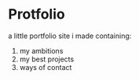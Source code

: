 # Protfolio

a little portfolio site i made containing:
1) my ambitions
2) my best projects
3) ways of contact
